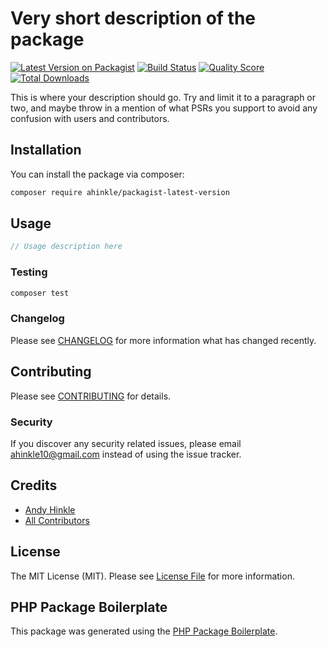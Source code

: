 # Very short description of the package

[![Latest Version on Packagist](https://img.shields.io/packagist/v/ahinkle/packagist-latest-version.svg?style=flat-square)](https://packagist.org/packages/ahinkle/packagist-latest-version)
[![Build Status](https://img.shields.io/travis/ahinkle/packagist-latest-version/master.svg?style=flat-square)](https://travis-ci.org/ahinkle/packagist-latest-version)
[![Quality Score](https://img.shields.io/scrutinizer/g/ahinkle/packagist-latest-version.svg?style=flat-square)](https://scrutinizer-ci.com/g/ahinkle/packagist-latest-version)
[![Total Downloads](https://img.shields.io/packagist/dt/ahinkle/packagist-latest-version.svg?style=flat-square)](https://packagist.org/packages/ahinkle/packagist-latest-version)

This is where your description should go. Try and limit it to a paragraph or two, and maybe throw in a mention of what PSRs you support to avoid any confusion with users and contributors.

## Installation

You can install the package via composer:

```bash
composer require ahinkle/packagist-latest-version
```

## Usage

``` php
// Usage description here
```

### Testing

``` bash
composer test
```

### Changelog

Please see [CHANGELOG](CHANGELOG.md) for more information what has changed recently.

## Contributing

Please see [CONTRIBUTING](CONTRIBUTING.md) for details.

### Security

If you discover any security related issues, please email ahinkle10@gmail.com instead of using the issue tracker.

## Credits

- [Andy Hinkle](https://github.com/ahinkle)
- [All Contributors](../../contributors)

## License

The MIT License (MIT). Please see [License File](LICENSE.md) for more information.

## PHP Package Boilerplate

This package was generated using the [PHP Package Boilerplate](https://laravelpackageboilerplate.com).